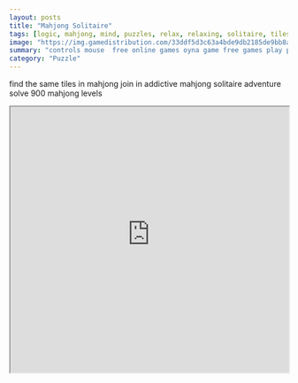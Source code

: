 ```yaml
---
layout: posts
title: "Mahjong Solitaire"
tags: [logic, mahjong, mind, puzzles, relax, relaxing, solitaire, tiles, free, online, games, oyna, game, free, games, play, play, games]
image: "https://img.gamedistribution.com/33ddf5d3c63a4bde9db2185de9bb8a07-512x384.jpeg"
summary: "controls mouse  free online games oyna game free games play play games"
category: "Puzzle"
---
```


find the same tiles in mahjong join in addictive mahjong solitaire adventure solve 900 mahjong levels

<iframe width="100%" height="480px;" src="https://html5.gamedistribution.com/33ddf5d3c63a4bde9db2185de9bb8a07/"></iframe>